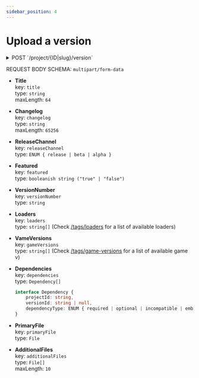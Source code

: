 ```yaml
---
sidebar_position: 4
---
```


# Upload a version

<details>
<summary>POST `/project/{ID|slug}/version`</summary>
```json
{
    "success": true,
    "message": "Successfully created new version",
    "slug": "NEW_VERSION'S_SLUG"
}
```
</details>

REQUEST BODY SCHEMA: `multipart/form-data`

- **Title** \
    key: `title` \
    type: `string` \
    maxLength: `64`

- **Changelog** \
    key: `changelog` \
    type: `string` \
    maxLength: `65256`

- **ReleaseChannel** \
    key: `releaseChannel` \
    type: `ENUM { release | beta | alpha }`

- **Featured** \
    key: `featured` \
    type: `booleanish string ("true" | "false")`

- **VersionNumber** \
    key: `versionNumber` \
    type: `string`

- **Loaders** \
    key: `loaders` \
    type: `string[]` (Check [/tags/loaders](https://api.crmm.tech/api/tags/loaders) for a list of available loaders)

- **VameVersions** \
    key: `gameVersions` \
    type: `string[]` (Check [/tags/game-versions](https://api.crmm.tech/api/tags/game-versions) for a list of available game v)

- **Dependencies** \
    key: `dependencies` \
    type: `Dependency[]`
    ```ts
    interface Dependency {
        projectId: string,
        versionId: string | null,
        dependencyType: ENUM { required | optional | incompatible | embedded },
    }
    ```

- **PrimaryFile** \
    key: `primaryFile` \
    type: `File`

- **AdditionalFiles** \
    key: `additionalFiles` \
    type: `File[]` \
    maxLength: `10`

